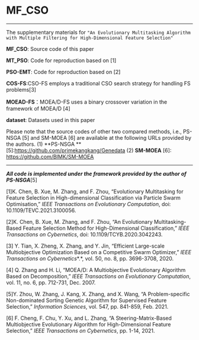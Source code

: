 # MF_CSO

---

The supplementary materials for `"An Evolutionary Multitasking Algorithm with Multiple Filtering for High-Dimensional Feature Selection"`

**MF_CSO**: Source code of this paper

**MT_PSO**: Code for reproduction based on [1]

**PSO-EMT**: Code for reproduction based on [2]

**COS-FS**:CSO-FS employs a traditional CSO search strategy for handling FS problems[3]

**MOEAD-FS**：MOEA/D-FS uses a binary crossover variation in the framework of MOEA/D [4]

**dataset**: Datasets used in this paper

Please note that the source codes of other two compared methods, i.e., PS-NSGA [5] and SM-MOEA [6] are available at the following URLs provided by the authors.
(1) **PS-NSGA **[5]:https://github.com/primekangkang/Genedata
(2) **SM-MOEA** [6]: https://github.com/BIMK/SM-MOEA

---

***All code is implemented under the framework provided by the author of PS-NSGA***[5]

[1]K. Chen, B. Xue, M. Zhang, and F. Zhou, “Evolutionary Multitasking for Feature Selection in High-dimensional Classification via Particle Swarm Optimisation,” *IEEE Transactions on Evolutionary Computation*, doi: 10.1109/TEVC.2021.3100056.

[2]K. Chen, B. Xue, M. Zhang, and F. Zhou, “An Evolutionary Multitasking-Based Feature Selection Method for High-Dimensional Classification,” *IEEE Transactions on Cybernetics*, doi: 10.1109/TCYB.2020.3042243.

[3] Y. Tian, X. Zheng, X. Zhang, and Y. Jin, “Efficient Large-scale Multiobjective Optimization Based on a Competitive Swarm Optimizer,” *IEEE Transactions on Cybernetics**.*, vol. 50, no. 8, pp. 3696-3708, 2020.

[4] Q. Zhang and H. Li, “MOEA/D: A Multiobjective Evolutionary Algorithm Based on Decomposition,” *IEEE Transactions on Evolutionary Computation*, vol. 11, no. 6, pp. 712-731, Dec. 2007.

[5]Y. Zhou, W. Zhang, J. Kang, X. Zhang, and X. Wang, “A Problem-specific Non-dominated Sorting Genetic Algorithm for Supervised Feature Selection,” *Information Sciences*, vol. 547, pp. 841-859, Feb. 2021.

[6] F. Cheng, F. Chu, Y. Xu, and L. Zhang, “A Steering-Matrix-Based Multiobjective Evolutionary Algorithm for High-Dimensional Feature Selection,” *IEEE Transactions on Cybernetics*, pp. 1-14, 2021.
